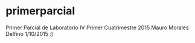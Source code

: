 # primerparcial
Primer Parcial de Laboratorio IV Primer Cuatrimestre 2015
Mauro Morales Delfino 1/10/2015 :)
